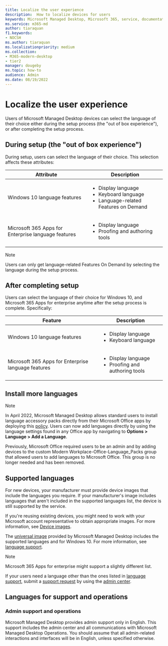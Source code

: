 ```yaml
---
title: Localize the user experience
description:  How to localize devices for users
keywords: Microsoft Managed Desktop, Microsoft 365, service, documentation
ms.service: m365-md
author: tiaraquan
f1.keywords:
- NOCSH
ms.author: tiaraquan
ms.localizationpriority: medium
ms.collection: 
- M365-modern-desktop
- tier2
manager: dougeby
ms.topic: how-to
audience: Admin
ms.date: 08/19/2022
---
```


# Localize the user experience

Users of Microsoft Managed Desktop devices can select the language of their choice either during the setup process (the "out of box experience"), or after completing the setup process.

## During setup (the "out of box experience")

During setup, users can select the language of their choice. This selection affects these attributes:

| Attribute | Description |
| ------ | ------ |
| Windows 10 language features | <ul><li>Display language</li><li>Keyboard language</li><li>Language-related Features on Demand</li><ul> |
| Microsoft 365 Apps for Enterprise language features | <ul><li>Display language</li><li>Proofing and authoring tools</li></ul> |

> [!NOTE]
> Users can only get language-related Features On Demand by selecting the language during the setup process.

## After completing setup

Users can select the language of their choice for Windows 10, and Microsoft 365 Apps for enterprise anytime after the setup process is complete. Specifically:

| Feature | Description |
| ------ | ------ |
| Windows 10 language features | <ul><li>Display language</li><li>Keyboard language</li><ul> |
| Microsoft 365 Apps for Enterprise language features | <ul><li>Display language</li><li>Proofing and authoring tools</li></ul> |

## Install more languages

> [!NOTE]
> In April 2022, Microsoft Managed Desktop allows standard users to install language accessory packs directly from their Microsoft Office apps by deploying this [policy](/deployoffice/overview-deploying-languages-microsoft-365-apps#allow-users-who-arent-admins-to-install-additional-languages). Users can now add languages directly by using the language settings found in any Office app by navigating to **Options > Language > Add a Language**.<p>Previously, Microsoft Office required users to be an admin and by adding devices to the custom Modern Workplace-Office-Language_Packs group that allowed users to add languages to Microsoft Office. This group is no longer needed and has been removed.

## Supported languages

For new devices, your manufacturer must provide device images that include the languages you require. If your manufacturer's image includes languages that aren't included in the supported languages list, the device is still supported by the service.

If you're reusing existing devices, you might need to work with your Microsoft account representative to obtain appropriate images. For more information, see [Device images](../prepare/device-images.md).

The [universal image](../prepare/universal-image.md) provided by Microsoft Managed Desktop includes the supported languages and for Windows 10. For more information, see [language support](../prepare/universal-image.md#language-support).

> [!NOTE]
> Microsoft 365 Apps for enterprise might support a slightly different list.

If your users need a language other than the ones listed in [language support](../prepare/universal-image.md#language-support), submit a [support request](../operate/support-request.md) by using the [admin center](../prepare/access-admin-center.md).

## Languages for support and operations

### Admin support and operations

Microsoft Managed Desktop provides admin support only in English. This support includes the admin center and all communications with Microsoft Managed Desktop Operations. You should assume that all admin-related interactions and interfaces will be in English, unless specified otherwise.

